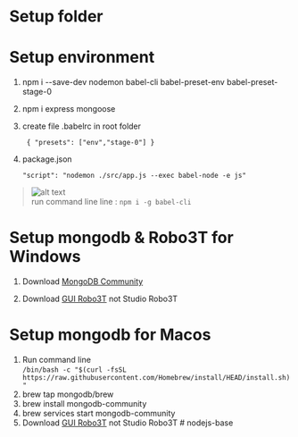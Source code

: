 # Setup folder

# Setup environment

1. npm i --save-dev nodemon babel-cli babel-preset-env babel-preset-stage-0
2. npm i express mongoose
3. create file .babelrc in root folder<br />

    ` { "presets": ["env","stage-0"] }`

4. package.json

    ` "script": "nodemon ./src/app.js --exec babel-node -e js" `

> ![alt text](./error/babel-node.jpg)
> <br />
> run command line line : `npm i -g babel-cli `

# Setup mongodb & Robo3T for Windows

1. Download [MongoDB Community](https://www.mongodb.com/try/download/community)

2. Download [GUI Robo3T](https://robomongo.org/) not Studio Robo3T

# Setup mongodb for Macos

1. Run command line <br />
   `/bin/bash -c "$(curl -fsSL https://raw.githubusercontent.com/Homebrew/install/HEAD/install.sh)"`
2. brew tap mongodb/brew
3. brew install mongodb-community
4. brew services start mongodb-community
5. Download [GUI Robo3T](https://robomongo.org/) not Studio Robo3T
#   n o d e j s - b a s e  
 